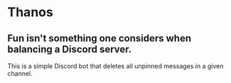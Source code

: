 # Thanos

## Fun isn't something one considers when balancing a Discord server.

This is a simple Discord bot that deletes all unpinned messages in a given channel.
